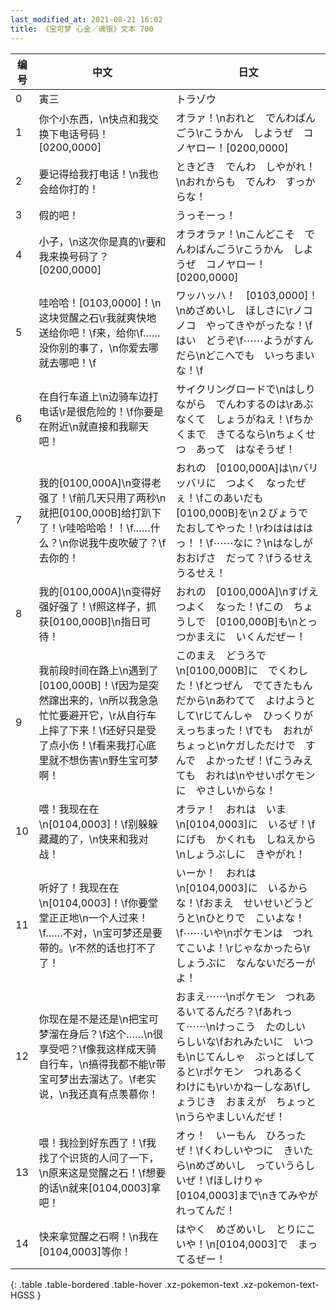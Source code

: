 ```yaml
---
last_modified_at: 2021-08-21 16:02
title: 《宝可梦 心金／魂银》文本 700
---
```

| 编号 | 中文 | 日文 |
| ---- | ---- | ---- |
| 0 | 寅三 | トラゾウ |
| 1 | 你个小东西，\n快点和我交换下电话号码！[0200,0000] | オラァ！\nおれと　でんわばんごう\rこうかん　しようぜ　コノヤロー！[0200,0000] |
| 2 | 要记得给我打电话！\n我也会给你打的！ | ときどき　でんわ　しやがれ！\nおれからも　でんわ　すっからな！ |
| 3 | 假的吧！ | うっそーっ！ |
| 4 | 小子，\n这次你是真的\r要和我来换号码了？[0200,0000] | オラオラァ！\nこんどこそ　でんわばんごう\rこうかん　しようぜ　コノヤロー！[0200,0000] |
| 5 | 哇哈哈！[0103,0000]！\n这块觉醒之石\r我就爽快地送给你吧！\f来，给你\f……没你别的事了，\n你爱去哪就去哪吧！\f | ワッハッハ！　[0103,0000]！\nめざめいし　ほしさに\rノコノコ　やってきやがったな！\fはい　どうぞ\f⋯⋯ようがすんだら\nどこへでも　いっちまいな！\f |
| 6 | 在自行车道上\n边骑车边打电话\r是很危险的！\f你要是在附近\n就直接和我聊天吧！ | サイクリングロードで\nはしりながら　でんわするのは\rあぶなくて　しょうがねえ！\fちかくまで　きてるなら\nちょくせつ　あって　はなそうぜ！ |
| 7 | 我的[0100,000A]\n变得老强了！\f前几天只用了两秒\n就把[0100,000B]给打趴下了！\r哇哈哈哈！！\f……什么？\n你说我牛皮吹破了？\f去你的！ | おれの　[0100,000A]は\nバリッバリに　つよく　なったぜぇ！\fこのあいだも　[0100,000B]を\n２びょうで　たおしてやった！\rわははははっ！！\f⋯⋯なに？\nはなしが　おおげさ　だって？\fうるせえ　うるせえ！ |
| 8 | 我的[0100,000A]\n变得好强好强了！\f照这样子，抓获[0100,000B]\n指日可待！ | おれの　[0100,000A]\nすげえ　つよく　なった！\fこの　ちょうしで　[0100,000B]も\nとっつかまえに　いくんだぜー！ |
| 9 | 我前段时间在路上\n遇到了[0100,000B]！\f因为是突然蹿出来的，\n所以我急急忙忙要避开它，\r从自行车上摔了下来！\f还好只是受了点小伤！\f看来我打心底里就不想伤害\n野生宝可梦啊！ | このまえ　どうろで\n[0100,000B]に　でくわした！\fとつぜん　でてきたもんだから\nあわてて　よけようとして\rじてんしゃ　ひっくりがえっちまった！\fでも　おれが　ちょっと\nケガしただけで　すんで　よかったぜ！\fこうみえても　おれは\nやせいポケモンに　やさしいからな！ |
| 10 | 喂！我现在在\n[0104,0003]！\f别躲躲藏藏的了，\n快来和我对战！ | オラァ！　おれは　いま\n[0104,0003]に　いるぜ！\fにげも　かくれも　しねえから\nしょうぶしに　きやがれ！ |
| 11 | 听好了！我现在在\n[0104,0003]！\f你要堂堂正正地\n一个人过来！\f……不对，\n宝可梦还是要带的。\r不然的话也打不了了！ | いーか！　おれは\n[0104,0003]に　いるからな！\fおまえ　せいせいどうどうと\nひとりで　こいよな！\f⋯⋯いや\nポケモンは　つれてこいよ！\rじゃなかったら\rしょうぶに　なんないだろーがよ！ |
| 12 | 你现在是不是还是\n把宝可梦溜在身后？\f这个……\n很享受吧？\f像我这样成天骑自行车，\n搞得我都不能\r带宝可梦出去溜达了。\f老实说，\n我还真有点羡慕你！ | おまえ⋯⋯\nポケモン　つれあるいてるんだろ？\fあれって⋯⋯\nけっこう　たのしい　らしいな\fおれみたいに　いつも\nじてんしゃ　ぶっとばしてると\rポケモン　つれあるく　わけにも\rいかねーしなあ\fしょうじき　おまえが　ちょっと\nうらやましいんだぜ！ |
| 13 | 喂！我捡到好东西了！\f我找了个识货的人问了一下，\n原来这是觉醒之石！\f想要的话\n就来[0104,0003]拿吧！ | オゥ！　いーもん　ひろったぜ！\fくわしいやつに　きいたら\nめざめいし　っていうらしいぜ！\fほしけりゃ　[0104,0003]まで\nきてみやがれってんだ！ |
| 14 | 快来拿觉醒之石啊！\n我在[0104,0003]等你！ | はやく　めざめいし　とりにこいや！\n[0104,0003]で　まってるぜー！ |
{: .table .table-bordered .table-hover .xz-pokemon-text .xz-pokemon-text-HGSS }
